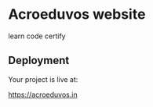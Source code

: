 # Acroeduvos website

learn code certify


## Deployment

Your project is live at:

https://acroeduvos.in

